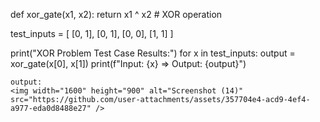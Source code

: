 def xor_gate(x1, x2):
    return x1 ^ x2  # XOR operation

test_inputs = [
    [0, 1],
    [0, 1],
    [0, 0],
    [1, 1]
]

print("XOR Problem Test Case Results:")
for x in test_inputs:
    output = xor_gate(x[0], x[1])
    print(f"Input: {x} => Output: {output}")

    output:
    <img width="1600" height="900" alt="Screenshot (14)" src="https://github.com/user-attachments/assets/357704e4-acd9-4ef4-a977-eda0d8488e27" />
